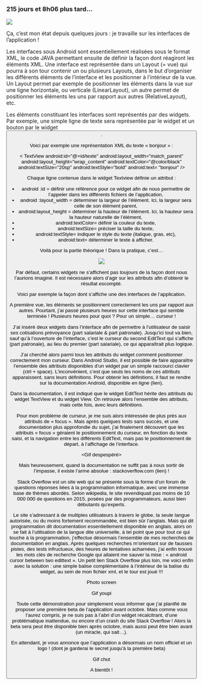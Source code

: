 ### 215 jours et 8h06 plus tard...

<img src = "http://gph.is/2eYJVen"/>

Ça, c’est mon état depuis quelques jours : je travaille sur les interfaces de l’application !

Les interfaces sous Android sont essentiellement réalisées sous le format XML, le code JAVA permettant ensuite de définir la façon dont réagiront les éléments XML. Une interface est représentée dans un Layout (= vue) qui pourra à son tour contenir un ou plusieurs Layouts, dans le but d’organiser les différents éléments de l’interface et les positionner à l’intérieur de la vue. Un Layout permet par exemple de positionner les éléments dans la vue sur une ligne horizontale, ou verticale (LinearLayout), un autre permet de positionner les éléments les uns par rapport aux autres (RelativeLayout), etc.

Les éléments constituant les interfaces sont représentés par des widgets. Par exemple, une simple ligne de texte sera représentée par le widget <TextView> et un bouton par le widget <Button>. 

Voici par exemple une représentation XML du texte « bonjour » :

< TextView
    android:id="@+id/texte"
    android:layout_width="match_parent"
    android:layout_height="wrap_content"
    android:textColor="@color/black"
    android:textSize="20sp"
    android:textStyle="bold"
    android:text= "bonjour"
/>

Chaque ligne contenue dans le widget Textview définie un attribut :

- android :id = définir une référence pour ce widget afin de nous permettre de l’appeler dans les différents fichiers de l’application,
- android :layout_width = déterminer la largeur de l’élément. Ici, la largeur sera celle de son élément parent, 
- android:layout_height = déterminer la hauteur de l’élément. Ici, la hauteur sera la hauteur naturelle de l’élément,
- android:textColor= définir la couleur du texte,
- android:textSize= préciser la taille du texte,
- android:textStyle= indiquer le style du texte (italique, gras, etc),
- android:text= déterminer le texte à afficher.


Voilà pour la partie théorique ! Dans la pratique, c’est…

<img src = "gif complexe"/>

Par défaut, certains widgets ne s’affichent pas toujours de la façon dont nous l’aurions imaginé. Il est nécessaire alors d’agir sur les attributs afin d’obtenir le résultat escompté.  

Voici par exemple la façon dont s’affiche une des interfaces de l’application.

A première vue, les éléments se positionnent correctement les uns par rapport aux autres. Pourtant, j’ai passé plusieurs heures sur cette interface qui semble terminée ! Plusieurs heures pour quoi ? Pour un simple… curseur !

J’ai inséré deux widgets <EditText> dans l’interface afin de permettre à l’utilisateur de saisir ses cotisations prévoyance (part salariale & part patronale). Jusqu’ici tout va bien, sauf qu’à l’ouverture de l’interface, c’est le curseur du second EditText qui s’affiche (part patronale), au lieu du premier (part salariale), ce qui apparaîtrait plus logique.

J’ai cherché alors parmi tous les attributs du widget comment positionner correctement mon curseur. Dans Android Studio, il est possible de faire apparaître l’ensemble des attributs disponibles d’un widget par un simple raccourci clavier (ctrl + space). L’inconvénient, c’est que seuls les noms de ces attributs apparaissent, sans leurs définitions. Pour obtenir les définitions, il faut se rendre sur la documentation Android, disponible en ligne (lien).

Dans la documentation, il est indiqué que le widget EditText hérite des attributs du widget TextView et du widget View. On retrouve alors l’ensemble des attributs, mais cette fois, avec leurs définitions.

Pour mon problème de curseur, je me suis alors intéressée de plus près aux attributs de « focus ». Mais après quelques tests sans succès, et une documentation plus approfondie du sujet, j’ai finalement découvert que les attributs « focus » géraient le positionnement du curseur, en fonction du texte saisi, et la navigation entre les différents EditText, mais pas le positionnement de départ, à l’affichage de l’interface.

<Gif despespéré>

Mais heureusement, quand la documentation ne suffit pas à nous sortir de l’impasse, il existe l’arme absolue : stackoverflow.com (lien) !

Stack Overflow est un site web qui se présente sous la forme d’un forum de questions réponses liées à la programmation informatique, avec une immense base de thèmes abordés. Selon wikipedia, le site revendiquait pas moins de 10 000 000 de questions en 2015, posées par des programmateurs, aussi bien débutants qu’experts.

Le site s’adressant à de multiples utilisateurs à travers le globe, la seule langue autorisée, ou du moins fortement recommandée, est bien sûr l’anglais. Mais qui dit programmation dit documentation essentiellement disponible en anglais, alors on se fait à l’utilisation de la langue dite universelle, à tel point que pour tout ce qui touche à la programmation, j’effectue désormais l’ensemble de mes recherches de documentation en anglais.
Après quelques recherches m’orientant sur de fausses pistes, des tests infructueux, des heures de tentatives acharnées, j’ai enfin trouvé les mots clés de recherche Google qui allaient me sauver la mise : « android cursor between two edittext ». Un petit lien Stack Overflow plus loin, me voici enfin avec la solution : une simple balise complémentaire  <requestFocus/> à l’intérieur de la balise du widget, au sein de mon fichier xml, et le tour est joué !!!

Photo screen

Gif youpi

Toute cette démonstration pour simplement vous informer que j’ai planifié de proposer une première beta de l’application avant octobre. Mais comme vous l’aurez compris, je ne suis pas à l’abri d’un widget récalcitrant, d’une problématique inattendue, ou encore d’un crash du site Stack Overflow ! Alors la beta sera peut être disponible bien après octobre, mais aussi peut être bien avant (un miracle, qui sait…).

En attendant, je vous annonce que l’application a désormais un nom officiel et un logo ! (dont je garderai le secret jusqu’à la première beta)

Gif chut

A bientôt !

